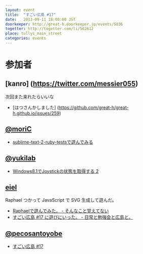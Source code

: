 ```yaml
---
layout: event
title:  "すごい広島 #17"
date:   2013-09-11 18:00:00 JST
doorkeeper: http://great-h.doorkeeper.jp/events/5836
togetter: http://togetter.com/li/562612
place: tullys_main_street
categories: events
---
```


# 参加者

## [kanro] (https://twitter.com/messier055)

次回また来れたらいいな

* [はつさんかしました] (https://github.com/great-h/great-h.github.io/issues/259)

## [@moriC](https://twitter.com/CentBoss)

* [sublime-text-2-ruby-testsで遊んでみる](http://blog.mori-theta.net/?p=303)

## [@yukilab](https://twitter.com/yukilab)

* [Windows8.1でJoystickの状態を取得する 2](http://yukilab3.blog.fc2.com/blog-entry-27.html)

## [eiel](http://eiel.info/)

Raphael つかって JavaScript で SVG 生成して遊んだ。

* [Raphaelで遊んでみた。 - そんなこと覚えてない](http://blog.eiel.info/blog/2013/09/11/raphaeljs/)
* [すごい広島 #17 に遊びにいった。 - 日常と勉強会と広島と。](http://eielh-life.tumblr.com/post/60927881852/17)

## [@pecosantoyobe](https://twitter.com/pecosantoyobe)

* [すごい広島 #17](http://49.212.143.129/posts/2013-09-17-great-h-17.html)
